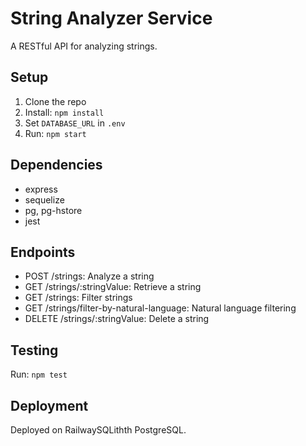 # String Analyzer Service

A RESTful API for analyzing strings.

## Setup
1. Clone the repo
2. Install: `npm install`
3. Set `DATABASE_URL` in `.env`
4. Run: `npm start`

## Dependencies
- express
- sequelize
- pg, pg-hstore
- jest

## Endpoints
- POST /strings: Analyze a string
- GET /strings/:stringValue: Retrieve a string
- GET /strings: Filter strings
- GET /strings/filter-by-natural-language: Natural language filtering
- DELETE /strings/:stringValue: Delete a string

## Testing
Run: `npm test`

## Deployment
Deployed on RailwaySQLithth PostgreSQL.
